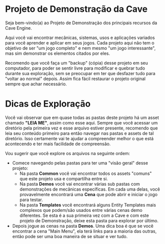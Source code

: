# Projeto de Demonstração da Cave
Seja bem-vindo(a) ao Projeto de Demonstração dos principais recursos da Cave Engine.

Aqui você vai encontrar mecânicas, sistemas, usos e aplicações variados para você aprender e aplicar em seus jogos. Cada projeto aqui não tem o objetivo de ser "um jogo completo" e nem mesmo "um jogo interessante", mas sim demonstrar os elementos citados por eles.

Recomendo que você faça um "backup" (cópia) desse projeto em seu computador, para poder se sentir livre para modificar e quebrar tudo durante sua exploração, sem se preocupar em ter que desfazer tudo para "voltar ao normal" depois. Assim fica fácil restaurar o projeto original sempre que achar necessário.

# Dicas de Exploração
Você vai observar que em quase todas as pastas deste projeto há um asset chamado **"LEIA ME"**, assim como esse aqui. Sempre que você acessar um diretório pela primeira vez e esse arquivo estiver presente, recomendo que leia seu conteúdo primeiro para então navegar nas pastas e assets de tal diretório. Isso certamente vai te ajudar a compreender melhor o que está acontecendo e ter mais facilidade de compreensão.

Vou sugerir que você explore os arquivos na seguinte ordem:

* Comece navegando pelas pastas para ter uma "visão geral" desse projeto:
    * Na pasta **Common** você vai encontrar todos os assets "comuns" que este projeto usa e compartilha entre si. 
    * Na pasta **Demos** você vai encontrar várias sub pastas com demonstrações de mecânicas específicas. Em cada uma delas, você provavelmente encontrará uma **Cena** que pode abrir e iniciar o jogo para testar.
    * Na pasta **Templates** você encontrará alguns Entity Templates mais complexos que podem/são usados entre várias cenas demo diferentes. Se esta é a sua primeira vez com a Cave e com este projeto de Demonstração, deixe esta pasta para explorar por último.
* Depois jogue as cenas na pasta **Demos**. Uma dica boa é que se você encontrar a cena "Main Menu", ela terá links para a maioria das outras, então pode ser uma boa maneira de se situar e ver tudo.